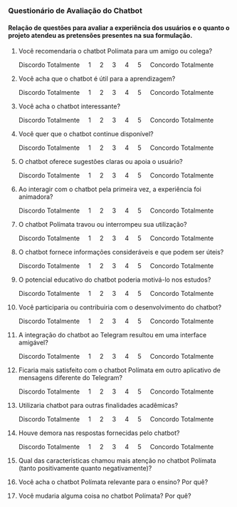 ### Questionário de Avaliação do Chatbot

#### Relação de questões para avaliar a experiência dos usuários e o quanto o projeto atendeu as pretensões presentes na sua formulação.

1. Você recomendaria o chatbot Polímata para um amigo ou colega?
   
   Discordo Totalmente &nbsp;&nbsp;&nbsp; 1 &nbsp;&nbsp;&nbsp; 2 &nbsp;&nbsp;&nbsp; 3 &nbsp;&nbsp;&nbsp; 4 &nbsp;&nbsp;&nbsp; 5 &nbsp;&nbsp;&nbsp; Concordo Totalmente

2. Você acha que o chatbot é útil para a aprendizagem?

   Discordo Totalmente &nbsp;&nbsp;&nbsp; 1 &nbsp;&nbsp;&nbsp; 2 &nbsp;&nbsp;&nbsp; 3 &nbsp;&nbsp;&nbsp; 4 &nbsp;&nbsp;&nbsp; 5 &nbsp;&nbsp;&nbsp; Concordo Totalmente

3. Você acha o chatbot interessante?

   Discordo Totalmente &nbsp;&nbsp;&nbsp; 1 &nbsp;&nbsp;&nbsp; 2 &nbsp;&nbsp;&nbsp; 3 &nbsp;&nbsp;&nbsp; 4 &nbsp;&nbsp;&nbsp; 5 &nbsp;&nbsp;&nbsp; Concordo Totalmente

4. Você quer que o chatbot continue disponível?

   Discordo Totalmente &nbsp;&nbsp;&nbsp; 1 &nbsp;&nbsp;&nbsp; 2 &nbsp;&nbsp;&nbsp; 3 &nbsp;&nbsp;&nbsp; 4 &nbsp;&nbsp;&nbsp; 5 &nbsp;&nbsp;&nbsp; Concordo Totalmente

5. O chatbot oferece sugestões claras ou apoia o usuário?

   Discordo Totalmente &nbsp;&nbsp;&nbsp; 1 &nbsp;&nbsp;&nbsp; 2 &nbsp;&nbsp;&nbsp; 3 &nbsp;&nbsp;&nbsp; 4 &nbsp;&nbsp;&nbsp; 5 &nbsp;&nbsp;&nbsp; Concordo Totalmente

6. Ao interagir com o chatbot pela primeira vez, a experiência foi animadora?

   Discordo Totalmente &nbsp;&nbsp;&nbsp; 1 &nbsp;&nbsp;&nbsp; 2 &nbsp;&nbsp;&nbsp; 3 &nbsp;&nbsp;&nbsp; 4 &nbsp;&nbsp;&nbsp; 5 &nbsp;&nbsp;&nbsp; Concordo Totalmente

7. O chatbot Polímata travou ou interrompeu sua utilização?

   Discordo Totalmente &nbsp;&nbsp;&nbsp; 1 &nbsp;&nbsp;&nbsp; 2 &nbsp;&nbsp;&nbsp; 3 &nbsp;&nbsp;&nbsp; 4 &nbsp;&nbsp;&nbsp; 5 &nbsp;&nbsp;&nbsp; Concordo Totalmente

8. O chatbot fornece informações consideráveis e que podem ser úteis?

   Discordo Totalmente &nbsp;&nbsp;&nbsp; 1 &nbsp;&nbsp;&nbsp; 2 &nbsp;&nbsp;&nbsp; 3 &nbsp;&nbsp;&nbsp; 4 &nbsp;&nbsp;&nbsp; 5 &nbsp;&nbsp;&nbsp; Concordo Totalmente

9. O potencial educativo do chatbot poderia motivá-lo nos estudos?

   Discordo Totalmente &nbsp;&nbsp;&nbsp; 1 &nbsp;&nbsp;&nbsp; 2 &nbsp;&nbsp;&nbsp; 3 &nbsp;&nbsp;&nbsp; 4 &nbsp;&nbsp;&nbsp; 5 &nbsp;&nbsp;&nbsp; Concordo Totalmente

10. Você participaria ou contribuiria com o desenvolvimento do chatbot?

    Discordo Totalmente &nbsp;&nbsp;&nbsp; 1 &nbsp;&nbsp;&nbsp; 2 &nbsp;&nbsp;&nbsp; 3 &nbsp;&nbsp;&nbsp; 4 &nbsp;&nbsp;&nbsp; 5 &nbsp;&nbsp;&nbsp; Concordo Totalmente

11. A integração do chatbot ao Telegram resultou em uma interface amigável?

    Discordo Totalmente &nbsp;&nbsp;&nbsp; 1 &nbsp;&nbsp;&nbsp; 2 &nbsp;&nbsp;&nbsp; 3 &nbsp;&nbsp;&nbsp; 4 &nbsp;&nbsp;&nbsp; 5 &nbsp;&nbsp;&nbsp; Concordo Totalmente

12. Ficaria mais satisfeito com o chatbot Polímata em outro aplicativo de mensagens diferente do Telegram?

    Discordo Totalmente &nbsp;&nbsp;&nbsp; 1 &nbsp;&nbsp;&nbsp; 2 &nbsp;&nbsp;&nbsp; 3 &nbsp;&nbsp;&nbsp; 4 &nbsp;&nbsp;&nbsp; 5 &nbsp;&nbsp;&nbsp; Concordo Totalmente

13. Utilizaria chatbot para outras finalidades acadêmicas?
 
    Discordo Totalmente &nbsp;&nbsp;&nbsp; 1 &nbsp;&nbsp;&nbsp; 2 &nbsp;&nbsp;&nbsp; 3 &nbsp;&nbsp;&nbsp; 4 &nbsp;&nbsp;&nbsp; 5 &nbsp;&nbsp;&nbsp; Concordo Totalmente

14. Houve demora nas respostas fornecidas pelo chatbot?

    Discordo Totalmente &nbsp;&nbsp;&nbsp; 1 &nbsp;&nbsp;&nbsp; 2 &nbsp;&nbsp;&nbsp; 3 &nbsp;&nbsp;&nbsp; 4 &nbsp;&nbsp;&nbsp; 5 &nbsp;&nbsp;&nbsp; Concordo Totalmente

15. Qual das características chamou mais atenção no chatbot Polímata (tanto positivamente quanto negativamente)? 

16. Você acha o chatbot Polímata relevante para o ensino? Por quê? 

17. Você mudaria alguma coisa no chatbot Polímata? Por quê?

